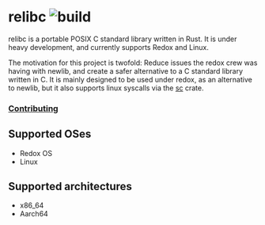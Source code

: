 # relibc ![build](https://travis-ci.org/redox-os/relibc.svg?branch=master)
relibc is a portable POSIX C standard library written in Rust. It is under heavy development, and currently supports Redox and Linux.

The motivation for this project is twofold: Reduce issues the redox crew was having with newlib, and create a safer alternative to a C standard library written in C. It is mainly designed to be used under redox, as an alternative to newlib, but it also supports linux syscalls via the [sc](https://crates.io/crates/sc) crate.

### [Contributing](CONTRIBUTING.md)

## Supported OSes

 - Redox OS
 - Linux

## Supported architectures

 - x86\_64
 - Aarch64
